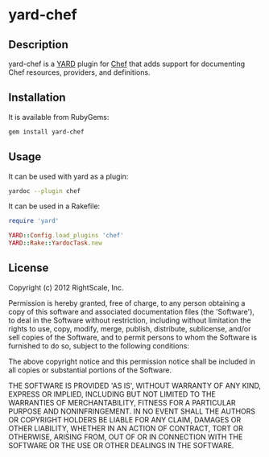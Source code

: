 # yard-chef

## Description

yard-chef is a [YARD](http://yardoc.org/) plugin for
[Chef](http://www.opscode.com/chef/) that adds support for documenting Chef
resources, providers, and definitions.

## Installation

It is available from RubyGems:

```bash
gem install yard-chef
```

## Usage

It can be used with yard as a plugin:

```bash
yardoc --plugin chef
```

It can be used in a Rakefile:

```ruby
require 'yard'

YARD::Config.load_plugins 'chef'
YARD::Rake::YardocTask.new
```

## License

Copyright (c) 2012 RightScale, Inc.

Permission is hereby granted, free of charge, to any person obtaining
a copy of this software and associated documentation files (the
'Software'), to deal in the Software without restriction, including
without limitation the rights to use, copy, modify, merge, publish,
distribute, sublicense, and/or sell copies of the Software, and to
permit persons to whom the Software is furnished to do so, subject to
the following conditions:

The above copyright notice and this permission notice shall be
included in all copies or substantial portions of the Software.

THE SOFTWARE IS PROVIDED 'AS IS', WITHOUT WARRANTY OF ANY KIND,
EXPRESS OR IMPLIED, INCLUDING BUT NOT LIMITED TO THE WARRANTIES OF
MERCHANTABILITY, FITNESS FOR A PARTICULAR PURPOSE AND NONINFRINGEMENT.
IN NO EVENT SHALL THE AUTHORS OR COPYRIGHT HOLDERS BE LIABLE FOR ANY
CLAIM, DAMAGES OR OTHER LIABILITY, WHETHER IN AN ACTION OF CONTRACT,
TORT OR OTHERWISE, ARISING FROM, OUT OF OR IN CONNECTION WITH THE
SOFTWARE OR THE USE OR OTHER DEALINGS IN THE SOFTWARE.
